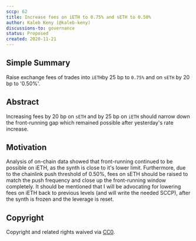 ```yaml
---
sccp: 62
title: Increase fees on iETH to 0.75% and sETH to 0.50%
author: Kaleb Keny (@kaleb-keny)
discussions-to: governance
status: Proposed
created: 2020-11-21
---
```


<!--You can leave these HTML comments in your merged SCCP and delete the visible duplicate text guides, they will not appear and may be helpful to refer to if you edit it again. This is the suggested template for new SCCPs. Note that an SCCP number will be assigned by an editor. When opening a pull request to submit your SCCP, please use an abbreviated title in the filename, `sccp-draft_title_abbrev.md`. The title should be 44 characters or less.-->

## Simple Summary

<!--"If you can't explain it simply, you don't understand it well enough." Provide a simplified and layman-accessible explanation of the SCCP.-->

Raise exchange fees of trades into `iETH`by 25 bp to `0.75%` and on `sETH` by 20 bp to '0.50%'.

## Abstract

<!--A short (~200 word) description of the variable change proposed.-->

Increasing fees by 20 bp on `sETH` and by 25 bp on `iETH` should narrow down the front-running gap which remained possible after yesterday's rate increase.

## Motivation

<!--The motivation is critical for SCCPs that want to update variables within Synthetix. It should clearly explain why the existing variable is not incentive aligned. SCCP submissions without sufficient motivation may be rejected outright.-->

Analysis of on-chain data showed that front-running continued to be possible on iETH, as the synth is close to it's lower limit. Furthermore, due to the chainlink push threshold of 0.50%, fees on sETH should be raised to match the push frequency and close up the front-running window completely.
It should be mentioned that I will be advocating for lowering fees on iETH back to previous levels (and will write the needed SCCP), after the synth is frozen and the leverage is reset.

## Copyright

Copyright and related rights waived via [CC0](https://creativecommons.org/publicdomain/zero/1.0/).
